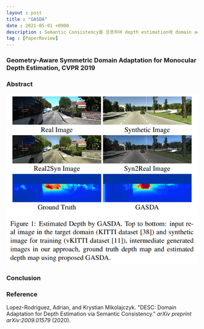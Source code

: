 ```yaml
---
layout : post
title : "GASDA"
date : 2021-05-01 +0900
description : Semantic Consistency를 응용하여 depth estimation에 domain adaptation을 적용한 DESC 논문의 간단한 리뷰입니다.
tag : [PaperReview]
---
```


### Geometry-Aware Symmetric Domain Adaptation for Monocular Depth Estimation, CVPR 2019



### Abstract



![img1](https://raw.githubusercontent.com/ReaperMaKNaE/reapermaknae.github.io/main/assets/img/20210501-1.PNG)



### Conclusion



### Reference

Lopez-Rodriguez, Adrian, and Krystian Mikolajczyk. "DESC: Domain Adaptation for Depth Estimation via Semantic Consistency." *arXiv preprint arXiv:2009.01579* (2020).

